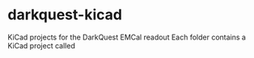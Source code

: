 # darkquest-kicad
KiCad projects for the DarkQuest EMCal readout
Each folder contains a KiCad project called <title>.kicad_pro
The revision number is in the title of each folder.

As of June 2024, the revisions in use are

SiPM motherboard with attenuator: 6.1
SiPM motherboard, no attenuator: 6.2 (use a 0 ohm resistor on resistor pad or a solder blob)
Chip carrier Rev 2.0

